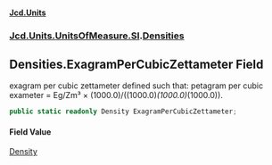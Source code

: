 #### [Jcd.Units](index.md 'index')
### [Jcd.Units.UnitsOfMeasure.SI](Jcd.Units.UnitsOfMeasure.SI.md 'Jcd.Units.UnitsOfMeasure.SI').[Densities](Densities.md 'Jcd.Units.UnitsOfMeasure.SI.Densities')

## Densities.ExagramPerCubicZettameter Field

exagram per cubic zettameter defined such that: petagram per cubic exameter = Eg/Zm³ × (1000.0)/((1000.0)*(1000.0)*(1000.0)).

```csharp
public static readonly Density ExagramPerCubicZettameter;
```

#### Field Value
[Density](Density.md 'Jcd.Units.UnitTypes.Density')